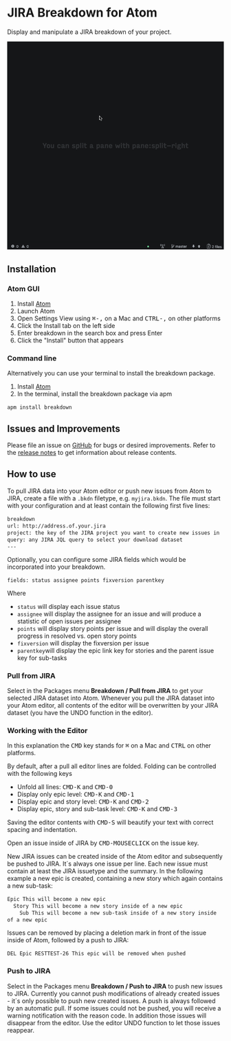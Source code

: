 # JIRA Breakdown for Atom

Display and manipulate a JIRA breakdown of your project.

![Pull JIRA Data](/doc/pull.gif)

## Installation

### Atom GUI

1. Install [Atom](https://atom.io)
2. Launch Atom
3. Open Settings View using <kbd>⌘-,</kbd> on a Mac and <kbd>CTRL-,</kbd> on other platforms
4. Click the Install tab on the left side
5. Enter breakdown in the search box and press Enter
6. Click the "Install" button that appears

### Command line

Alternatively you can use your terminal to install the breakdown package.

1. Install [Atom](https://atom.io)
2. In the terminal, install the breakdown package via apm

```
apm install breakdown
```

## Issues and Improvements

Please file an issue on [GitHub](https://github.com/ulfschneider/breakdown/issues) for bugs or desired improvements. Refer to the [release notes](https://github.com/ulfschneider/breakdown/releases) to get information about release contents.

## How to use

To pull JIRA data into your Atom editor or push new issues from Atom to JIRA, create a file with a `.bkdn` filetype, e.g. `myjira.bkdn`. The file must start with your configuration and at least contain the following first five lines:

```
breakdown
url: http://address.of.your.jira
project: the key of the JIRA project you want to create new issues in
query: any JIRA JQL query to select your download dataset
---
```

Optionally, you can configure some JIRA fields which would be incorporated into your breakdown.

```
fields: status assignee points fixversion parentkey
```

Where

- `status` will display each issue status
- `assignee` will display the assignee for an issue and will produce a statistic of open issues per assignee
- `points` will display story points per issue and will display the overall progress in resolved vs. open story points
- `fixversion` will display the fixversion per issue
- `parentkey`will display the epic link key for stories and the parent issue key for sub-tasks

### Pull from JIRA

Select in the Packages menu **Breakdown / Pull from JIRA** to get your selected JIRA dataset into Atom. Whenever you pull the JIRA dataset into your Atom editor, all contents of the editor will be overwritten by your JIRA dataset (you have the UNDO function in the editor).

### Working with the Editor

In this explanation the <kbd>CMD</kbd> key stands for <kbd>⌘</kbd> on a Mac and <kbd>CTRL</kbd> on other platforms.

By default, after a pull all editor lines are folded. Folding can be controlled with the following keys

- Unfold all lines: <kbd>CMD-K</kbd> and <kbd>CMD-0</kbd>
- Display only epic level: <kbd>CMD-K</kbd> and <kbd>CMD-1</kbd>
- Display epic and story level: <kbd>CMD-K</kbd> and <kbd>CMD-2</kbd>
- Display epic, story and sub-task level: <kbd>CMD-K</kbd> and <kbd>CMD-3</kbd>

Saving the editor contents with <kbd>CMD-S</kbd> will beautify your text with correct spacing and indentation.

Open an issue inside of JIRA by <kbd>CMD-MOUSECLICK</kbd> on the issue key.

New JIRA issues can be created inside of the Atom editor and subsequently be pushed to JIRA. It´s always one issue per line. Each new issue must contain at least the JIRA issuetype and the summary. In the following example a new epic is created, containing a new story which again contains a new sub-task:

```
Epic This will become a new epic
  Story This will become a new story inside of a new epic
    Sub This will become a new sub-task inside of a new story inside of a new epic
```

Issues can be removed by placing a deletion mark in front of the issue inside of Atom, followed by a push to JIRA:

```
DEL Epic RESTTEST-26 This epic will be removed when pushed
```

### Push to JIRA

Select in the Packages menu **Breakdown / Push to JIRA** to push new issues to JIRA. Currently you cannot push modifications of already created issues - it´s only possible to push new created issues. A push is always followed by an automatic pull. If some issues could not be pushed, you will receive a warning notification with the reason code. In addition those issues will disappear from the editor. Use the editor UNDO function to let those issues reappear.




